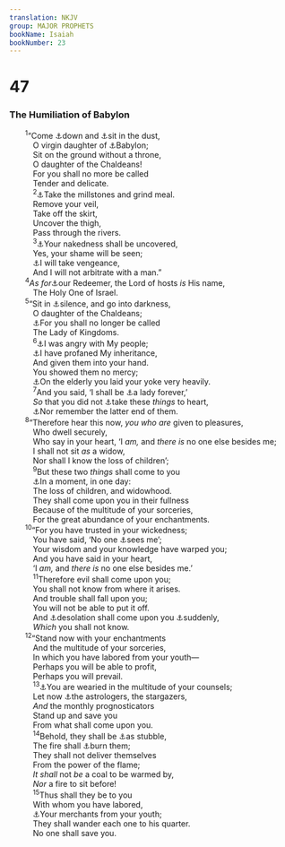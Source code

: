 ```yaml
---
translation: NKJV
group: MAJOR PROPHETS
bookName: Isaiah 
bookNumber: 23
---
```


<div class="title"><h1>47</h1><h3>The Humiliation of Babylon</h3></div>
<span class="verse es_47_1">  <sup>1</sup>“Come <a data-toggle="tooltip" data-placement="bottom" title="Jer. 48:18">⚓</a>down and <a data-toggle="tooltip" data-placement="bottom" title="Is. 3:26">⚓</a>sit in the dust,<br/>   O virgin daughter of <a data-toggle="tooltip" data-placement="bottom" title="Is. 14:18–23; Jer. 25:12; 50:1—51:64">⚓</a>Babylon;<br/>   Sit on the ground without a throne,<br/>   O daughter of the Chaldeans!<br/>   For you shall no more be called<br/>   Tender and delicate.<br/></span>
<span class="verse es_47_2">   <sup>2</sup><a data-toggle="tooltip" data-placement="bottom" title="Ex. 11:5; Jer. 25:10">⚓</a>Take the millstones and grind meal.<br/>   Remove your veil,<br/>   Take off the skirt,<br/>   Uncover the thigh,<br/>   Pass through the rivers.<br/></span>
<span class="verse es_47_3">   <sup>3</sup><a data-toggle="tooltip" data-placement="bottom" title="Is. 3:17; 20:4">⚓</a>Your nakedness shall be uncovered,<br/>   Yes, your shame will be seen;<br/>   <a data-toggle="tooltip" data-placement="bottom" title="(Rom. 12:19)">⚓</a>I will take vengeance,<br/>   And I will not arbitrate with a man.”<br/></span>
<span class="verse es_47_4">  <sup>4</sup><i>As</i> <i>for</i><a data-toggle="tooltip" data-placement="bottom" title="Jer. 50:34">⚓</a>our Redeemer, the Lord of hosts <i>is</i> His name,<br/>   The Holy One of Israel.<br/></span>
<span class="verse es_47_5">  <sup>5</sup>“Sit in <a data-toggle="tooltip" data-placement="bottom" title="1 Sam. 2:9">⚓</a>silence, and go into darkness,<br/>   O daughter of the Chaldeans;<br/>   <a data-toggle="tooltip" data-placement="bottom" title="Is. 13:19; (Dan. 2:37); Rev. 17:18">⚓</a>For you shall no longer be called<br/>   The Lady of Kingdoms.<br/></span>
<span class="verse es_47_6">   <sup>6</sup><a data-toggle="tooltip" data-placement="bottom" title="2 Sam. 24:14">⚓</a>I was angry with My people;<br/>   <a data-toggle="tooltip" data-placement="bottom" title="Is. 43:28">⚓</a>I have profaned My inheritance,<br/>   And given them into your hand.<br/>   You showed them no mercy;<br/>   <a data-toggle="tooltip" data-placement="bottom" title="Deut. 28:49, 50">⚓</a>On the elderly you laid your yoke very heavily.<br/></span>
<span class="verse es_47_7">   <sup>7</sup>And you said, ‘I shall be <a data-toggle="tooltip" data-placement="bottom" title="Rev. 18:7">⚓</a>a lady forever,’<br/>   <i>So</i> that you did not <a data-toggle="tooltip" data-placement="bottom" title="Is. 42:25; 46:8">⚓</a>take these <i>things</i> to heart,<br/>   <a data-toggle="tooltip" data-placement="bottom" title="Deut. 32:29; Jer. 5:31; Ezek. 7:2, 3">⚓</a>Nor remember the latter end of them.<br/></span>
<span class="verse es_47_8">  <sup>8</sup>“Therefore hear this now, <i>you</i> <i>who</i> <i>are</i> given to pleasures,<br/>   Who dwell securely,<br/>   Who say in your heart, ‘I <i>am,</i> and <i>there</i> <i>is</i> no one else besides me;<br/>   I shall not sit <i>as</i> a widow,<br/>   Nor shall I know the loss of children’;<br/></span>
<span class="verse es_47_9">   <sup>9</sup>But these two <i>things</i> shall come to you<br/>   <a data-toggle="tooltip" data-placement="bottom" title="Ps. 73:19; 1 Thess. 5:3; Rev. 18:8">⚓</a>In a moment, in one day:<br/>   The loss of children, and widowhood.<br/>   They shall come upon you in their fullness<br/>   Because of the multitude of your sorceries,<br/>   For the great abundance of your enchantments.<br/></span>
<span class="verse es_47_10">  <sup>10</sup>“For you have trusted in your wickedness;<br/>   You have said, ‘No one <a data-toggle="tooltip" data-placement="bottom" title="Is. 29:15; Ezek. 8:12; 9:9">⚓</a>sees me’;<br/>   Your wisdom and your knowledge have warped you;<br/>   And you have said in your heart,<br/>   ‘I <i>am,</i> and <i>there</i> <i>is</i> no one else besides me.’<br/></span>
<span class="verse es_47_11">   <sup>11</sup>Therefore evil shall come upon you;<br/>   You shall not know from where it arises.<br/>   And trouble shall fall upon you;<br/>   You will not be able to put it off.<br/>   And <a data-toggle="tooltip" data-placement="bottom" title="Is. 13:6; Jer. 51:8, 43; Luke 17:27; 1 Thess. 5:3">⚓</a>desolation shall come upon you <a data-toggle="tooltip" data-placement="bottom" title="Is. 29:5">⚓</a>suddenly,<br/>   <i>Which</i> you shall not know.<br/></span>
<span class="verse es_47_12">  <sup>12</sup>“Stand now with your enchantments<br/>   And the multitude of your sorceries,<br/>   In which you have labored from your youth—<br/>   Perhaps you will be able to profit,<br/>   Perhaps you will prevail.<br/></span>
<span class="verse es_47_13">   <sup>13</sup><a data-toggle="tooltip" data-placement="bottom" title="Is. 57:10">⚓</a>You are wearied in the multitude of your counsels;<br/>   Let now <a data-toggle="tooltip" data-placement="bottom" title="Is. 8:19; 44:25; 47:9; Dan. 2:2, 10">⚓</a>the astrologers, the stargazers,<br/>   <i>And</i> the monthly prognosticators<br/>   Stand up and save you<br/>   From what shall come upon you.<br/></span>
<span class="verse es_47_14">   <sup>14</sup>Behold, they shall be <a data-toggle="tooltip" data-placement="bottom" title="Is. 5:24; Nah. 1:10; Mal. 4:1">⚓</a>as stubble,<br/>   The fire shall <a data-toggle="tooltip" data-placement="bottom" title="(Is. 10:17); Jer. 51:58">⚓</a>burn them;<br/>   They shall not deliver themselves<br/>   From the power of the flame;<br/>   <i>It</i> <i>shall</i> not <i>be</i> a coal to be warmed by,<br/>   <i>Nor</i> a fire to sit before!<br/></span>
<span class="verse es_47_15">   <sup>15</sup>Thus shall they be to you<br/>   With whom you have labored,<br/>   <a data-toggle="tooltip" data-placement="bottom" title="Rev. 18:11">⚓</a>Your merchants from your youth;<br/>   They shall wander each one to his quarter.<br/>   No one shall save you.<br/></span>

